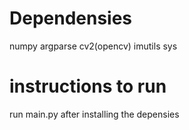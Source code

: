 # Dependensies
numpy
argparse
cv2(opencv)
imutils
sys

# instructions to run
run main.py after installing the depensies


